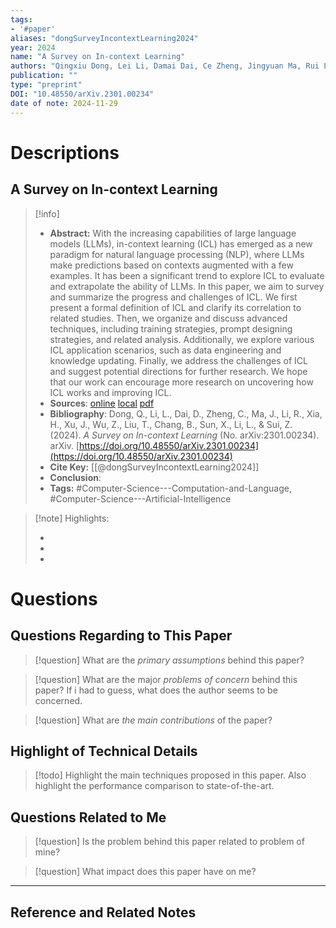 ```yaml
---
tags:
- '#paper'
aliases: "dongSurveyIncontextLearning2024"
year: 2024
name: "A Survey on In-context Learning"
authors: "Qingxiu Dong, Lei Li, Damai Dai, Ce Zheng, Jingyuan Ma, Rui Li, Heming Xia, Jingjing Xu, Zhiyong Wu, Tianyu Liu, Baobao Chang, Xu Sun, Lei Li, Zhifang Sui"
publication: ""
type: "preprint"
DOI: "10.48550/arXiv.2301.00234"
date of note: 2024-11-29 
---
```

# Descriptions

## A Survey on In-context Learning 
> [!info] 
> - **Abstract:** With the increasing capabilities of large language models (LLMs), in-context learning (ICL) has emerged as a new paradigm for natural language processing (NLP), where LLMs make predictions based on contexts augmented with a few examples. It has been a significant trend to explore ICL to evaluate and extrapolate the ability of LLMs. In this paper, we aim to survey and summarize the progress and challenges of ICL. We first present a formal definition of ICL and clarify its correlation to related studies. Then, we organize and discuss advanced techniques, including training strategies, prompt designing strategies, and related analysis. Additionally, we explore various ICL application scenarios, such as data engineering and knowledge updating. Finally, we address the challenges of ICL and suggest potential directions for further research. We hope that our work can encourage more research on uncovering how ICL works and improving ICL. 
> - **Sources**: [online](http://zotero.org/users/13492210/items/A2D37SHE) [local](zotero://select/library/items/A2D37SHE) [pdf](file:////home/lukexie/Documents/Papers/storage/ZRVEFGEF/Dong%20et%20al.%20-%202024%20-%20A%20Survey%20on%20In-context%20Learning.pdf) 
> - **Bibliography**: Dong, Q., Li, L., Dai, D., Zheng, C., Ma, J., Li, R., Xia, H., Xu, J., Wu, Z., Liu, T., Chang, B., Sun, X., Li, L., & Sui, Z. (2024). _A Survey on In-context Learning_ (No. arXiv:2301.00234). arXiv. [https://doi.org/10.48550/arXiv.2301.00234](https://doi.org/10.48550/arXiv.2301.00234)
> - **Cite Key:** [[@dongSurveyIncontextLearning2024]] 
> - **Conclusion**:
> - **Tags:** #Computer-Science---Computation-and-Language, #Computer-Science---Artificial-Intelligence


>[!note] Highlights:
>
>-
>-
>-



# Questions
## Questions Regarding to This Paper


>[!question] 
>What are the *primary assumptions* behind this paper?



>[!question]
>What are the major *problems of concern* behind this paper? If i had to guess, what does the author seems to be concerned. 




>[!question]
>What are *the main contributions* of the paper?



## Highlight of Technical Details


>[!todo]
>Highlight the main techniques proposed in this paper. Also highlight the performance comparison to state-of-the-art.



## Questions Related to Me


> [!question] 
> Is the problem behind this paper related to problem of mine?



> [!question] 
> What impact does this paper have on me?




----

## Reference and Related Notes